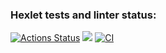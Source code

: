 ### Hexlet tests and linter status:
[![Actions Status](https://github.com/arinamark/python-project-lvl1/workflows/hexlet-check/badge.svg)](https://github.com/arinamark/python-project-lvl1/actions)
<a href="https://codeclimate.com/github/codeclimate/codeclimate/maintainability"><img src="https://api.codeclimate.com/v1/badges/a99a88d28ad37a79dbf6/maintainability" /></a>
[![CI](https://github.com/arinamark/python-project-lvl1/actions/workflows/flake8.yml/badge.svg)](https://github.com/arinamark/python-project-lvl1/actions/workflows/flake8.yml)
